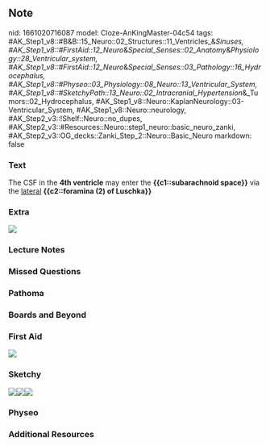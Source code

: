 ## Note
nid: 1661020716087
model: Cloze-AnKingMaster-04c54
tags: #AK_Step1_v8::#B&B::15_Neuro::02_Structures::11_Ventricles_&_Sinuses, #AK_Step1_v8::#FirstAid::12_Neuro_&_Special_Senses::02_Anatomy_&_Physiology::28_Ventricular_system, #AK_Step1_v8::#FirstAid::12_Neuro_&_Special_Senses::03_Pathology::16_Hydrocephalus, #AK_Step1_v8::#Physeo::03_Physiology::08_Neuro::13_Ventricular_System, #AK_Step1_v8::#SketchyPath::13_Neuro::02_Intracranial_Hypertension_&_Tumors::02_Hydrocephalus, #AK_Step1_v8::Neuro::KaplanNeurology::03-Ventricular_System, #AK_Step1_v8::Neuro::neurology, #AK_Step2_v3::!Shelf::Neuro::no_dupes, #AK_Step2_v3::#Resources::Neuro::step1_neuro::basic_neuro_zanki, #AK_Step2_v3::OG_decks::Zanki_Step_2::Neuro::Basic_Neuro
markdown: false

### Text
<div>
  The CSF in the <b>4th ventricle</b> may enter the
  <b>{{c1::subarachnoid space}}</b> via the <u>lateral</u>
  <b>{{c2::foramina (2) of Luschka}}</b>
</div>

### Extra
<img src="paste-257324375605676.jpg">

### Lecture Notes


### Missed Questions


### Pathoma


### Boards and Beyond


### First Aid
<img src="tmpbBmtIo.png">

### Sketchy
<img src="paste-257324375605676.jpg"><img src= 
"Screen%20Shot%202020-03-08%20at%206.46.05%20PM.JPG"><img src= 
"Zoverall%20picture%20(92)_1566160514431.JPG">

### Physeo


### Additional Resources

